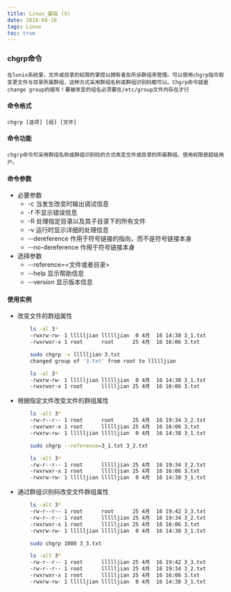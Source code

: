```yaml
---
title: Linux_基础 (5)
date: 2018-04-16
tags: Linux
toc: true
---
```


### chgrp命令
    在lunix系统里，文件或目录的权限的掌控以拥有者及所诉群组来管理。可以使用chgrp指令取变更文件与目录所属群组，这种方式采用群组名称或群组识别码都可以。Chgrp命令就是change group的缩写！要被改变的组名必须要在/etc/group文件内存在才行

<!-- more -->

#### 命令格式
    chgrp [选项] [组] [文件]

#### 命令功能
    chgrp命令可采用群组名称或群组识别码的方式改变文件或目录的所属群组。使用权限是超级用户。

#### 命令参数
- 必要参数
	* -c 当发生改变时输出调试信息
	* -f 不显示错误信息
	* -R 处理指定目录以及其子目录下的所有文件
	* -v 运行时显示详细的处理信息
	* --dereference 作用于符号链接的指向，而不是符号链接本身
	* --no-dereference 作用于符号链接本身
- 选择参数
    * --reference=<文件或者目录>
	* --help 显示帮助信息
	* --version 显示版本信息

#### 使用实例
- 改变文件的群组属性 
    ```bash
        ls -al 3*
        -rwxrw-rw- 1 llllljian llllljian  0 4月  16 14:38 3_1.txt
        -rwxrwxr-x 1 root      root      25 4月  16 16:06 3.txt

        sudo chgrp -v llllljian 3.txt
        changed group of '3.txt' from root to llllljian

        ls -al 3*
        -rwxrw-rw- 1 llllljian llllljian  0 4月  16 14:38 3_1.txt
        -rwxrwxr-x 1 root      llllljian 25 4月  16 16:06 3.txt
    ```
- 根据指定文件改变文件的群组属性 
    ```bash
        ls -alt 3*
        -rw-r--r-- 1 root      root      25 4月  16 19:34 3_2.txt
        -rwxrwxr-x 1 root      llllljian 25 4月  16 16:06 3.txt
        -rwxrw-rw- 1 llllljian llllljian  0 4月  16 14:38 3_1.txt

        sudo chgrp --reference=3_1.txt 3_2.txt

        ls -alt 3*
        -rw-r--r-- 1 root      llllljian 25 4月  16 19:34 3_2.txt
        -rwxrwxr-x 1 root      llllljian 25 4月  16 16:06 3.txt
        -rwxrw-rw- 1 llllljian llllljian  0 4月  16 14:38 3_1.txt
    ```
- 通过群组识别码改变文件群组属性
    ```bash
        ls -alt 3*
        -rw-r--r-- 1 root      root      25 4月  16 19:42 3_3.txt
        -rw-r--r-- 1 root      llllljian 25 4月  16 19:34 3_2.txt
        -rwxrwxr-x 1 root      llllljian 25 4月  16 16:06 3.txt
        -rwxrw-rw- 1 llllljian llllljian  0 4月  16 14:38 3_1.txt

        sudo chgrp 1000 3_3.txt

        ls -alt 3*
        -rw-r--r-- 1 root      llllljian 25 4月  16 19:42 3_3.txt
        -rw-r--r-- 1 root      llllljian 25 4月  16 19:34 3_2.txt
        -rwxrwxr-x 1 root      llllljian 25 4月  16 16:06 3.txt
        -rwxrw-rw- 1 llllljian llllljian  0 4月  16 14:38 3_1.txt
    ```